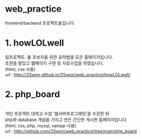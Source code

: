 # web_practice
frontend/backend 프로젝트들입니다.

# 1. howLOLwell
팀프로젝트. 롤 초보자를 위한 공략법을 모은 홈페이지입니다. 
<br>조원을 맡았고 웹페이지 구현 및 자료수집을 하였습니다.
<br>(html, css 사용)
<br>url : http://2Swon.github.io/2Swon/web_practice/howLOLwell/
# 2. php_board
<br>개인 프로젝트 대학교 수업 '웹서버프로그래밍'을 수강한 뒤 
<br>php와 database 개념을 가지고 만든 간단한 게시판 홈페이지입니다 
<br>(html, css, php, mysql, xampp 사용)
<br>url : http://github.com/2Swon/web_practice/tree/main/php_board
